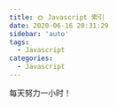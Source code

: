```yaml
---
title: 🌞 Javascript 索引
date: 2020-06-16 20:31:29
sidebar: 'auto'
tags:
  - Javascript
categories:
  - Javascript
---
```


每天努力一小时！
